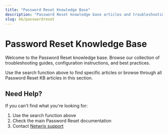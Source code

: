 ```yaml
---
title: "Password Reset Knowledge Base"
description: "Password Reset knowledge base articles and troubleshooting guides"
slug: kb/passwordreset
---
```


# Password Reset Knowledge Base

Welcome to the Password Reset knowledge base. Browse our collection of troubleshooting guides, configuration instructions, and best practices.

Use the search function above to find specific articles or browse through all Password Reset KB articles in this section.

## Need Help?

If you can't find what you're looking for:
1. Use the search function above
2. Check the main Password Reset documentation
3. Contact [Netwrix support](https://www.netwrix.com/support.html)